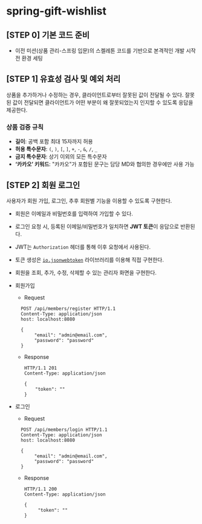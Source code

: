 # spring-gift-wishlist

## [STEP 0] 기본 코드 준비
- 이전 미션(상품 관리-스프링 입문)의 스켈레톤 코드를 기반으로 본격적인 개발 시작 전 환경 세팅

## [STEP 1] 유효성 검사 및 예외 처리
상품을 추가하거나 수정하는 경우, 클라이언트로부터 잘못된 값이 전달될 수 있다. 잘못된 값이 전달되면 클라이언트가 어떤 부분이 왜 잘못되었는지 인지할 수 있도록 응답을 제공한다.

### 상품 검증 규칙
- **길이**: 공백 포함 최대 15자까지 허용
- **허용 특수문자**: `(`, `)`, `[`, `]`, `+`, `-`, `&`, `/`, `_`
- **금지 특수문자**: 상기 이외의 모든 특수문자
- **‘카카오’ 키워드**: "카카오"가 포함된 문구는 담당 MD와 협의한 경우에만 사용 가능

## [STEP 2] 회원 로그인
사용자가 회원 가입, 로그인, 추후 회원별 기능을 이용할 수 있도록 구현한다.

- 회원은 이메일과 비밀번호를 입력하여 가입할 수 있다.
- 로그인 요청 시, 등록된 이메일/비밀번호가 일치하면 **JWT 토큰**이 응답으로 반환된다.
- JWT는 `Authorization` 헤더를 통해 이후 요청에서 사용된다.
- 토큰 생성은 [`io.jsonwebtoken`](https://github.com/jwtk/jjwt) 라이브러리를 이용해 직접 구현한다.
- 회원을 조회, 추가, 수정, 삭제할 수 있는 관리자 화면을 구현한다.

- 회원가입
  - Request
  ```
    POST /api/members/register HTTP/1.1
    Content-Type: application/json
    host: localhost:8080
    
    {
         "email": "admin@email.com",
         "password": "password"
    }
    ```
  - Response
    ```
    HTTP/1.1 201
    Content-Type: application/json

    {
        "token": ""
    }
    ```

- 로그인
    - Request
  ```
    POST /api/members/login HTTP/1.1
    Content-Type: application/json
    host: localhost:8080
    
    {
         "email": "admin@email.com",
         "password": "password"
    }

    ```
    - Response
      ```
      HTTP/1.1 200
      Content-Type: application/json
    
      {
           "token": ""
      }
      ```